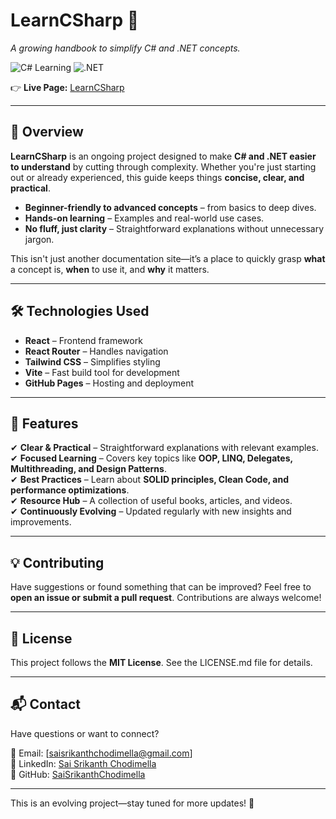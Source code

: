 # LearnCSharp 🚀

*A growing handbook to simplify C# and .NET concepts.*

![C# Learning](https://img.shields.io/badge/C%23-Learning-blue.svg?style=for-the-badge&logo=csharp)
![.NET](https://img.shields.io/badge/.NET-8.0-purple.svg?style=for-the-badge&logo=dotnet)

👉 **Live Page:** [LearnCSharp](https://saisrikanthchodimella.github.io/LearnCSharp)

---

## 📌 Overview

**LearnCSharp** is an ongoing project designed to make **C# and .NET easier to understand** by cutting through complexity. Whether you're just starting out or already experienced, this guide keeps things **concise, clear, and practical**.

- **Beginner-friendly to advanced concepts** – from basics to deep dives.
-  **Hands-on learning** – Examples and real-world use cases.
-   **No fluff, just clarity** – Straightforward explanations without unnecessary jargon.

This isn't just another documentation site—it’s a place to quickly grasp **what** a concept is, **when** to use it, and **why** it matters.

---

## 🛠️ Technologies Used

- **React** – Frontend framework
- **React Router** – Handles navigation
- **Tailwind CSS** – Simplifies styling
- **Vite** – Fast build tool for development
- **GitHub Pages** – Hosting and deployment

---

## 🚀 Features

✔ **Clear & Practical** – Straightforward explanations with relevant examples.  
✔ **Focused Learning** – Covers key topics like **OOP, LINQ, Delegates, Multithreading, and Design Patterns**.  
✔ **Best Practices** – Learn about **SOLID principles, Clean Code, and performance optimizations**.  
✔ **Resource Hub** – A collection of useful books, articles, and videos.  
✔ **Continuously Evolving** – Updated regularly with new insights and improvements.

---

## 💡 Contributing

Have suggestions or found something that can be improved? Feel free to **open an issue or submit a pull request**. Contributions are always welcome!

---

## 📜 License

This project follows the **MIT License**. See the LICENSE.md file for details.

---

## 📬 Contact

Have questions or want to connect?

📧 Email: [saisrikanthchodimella@gmail.com]  
🔗 LinkedIn: [Sai Srikanth Chodimella](https://www.linkedin.com/in/sai-srikanth-chodimella/)  
🐙 GitHub: [SaiSrikanthChodimella](https://github.com/SaiSrikanthChodimella)

---

This is an evolving project—stay tuned for more updates! 🚀

